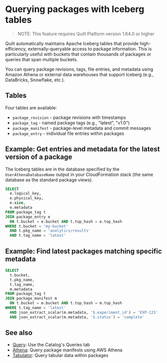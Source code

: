 <!-- markdownlint-disable -->

# Querying packages with Iceberg tables

> NOTE: This feature requires Quilt Platform version 1.64.0 or higher

Quilt automatically maintains Apache Iceberg tables that provide high-efficiency,
externally-queryable access to package information. 
This is particularly useful with buckets that contain thousands of packages
or queries that span multiple buckets.

You can query package revisions, tags, file entries, and metadata using Amazon Athena
or external data warehouses that support Iceberg (e.g., DataBricks, Snowflake, etc.). 

## Tables

Four tables are available:

- `package_revision` - package revisions with timestamps
- `package_tag` - named package tags (e.g., "latest", "v1.0")
- `package_manifest` - package-level metadata and commit messages
- `package_entry` - individual file entries within packages

## Example: Get entries and metadata for the latest version of a package

The Iceberg tables are in the database specified by the `UserAthenaDatabaseName`
output in your CloudFormation stack (the same database as the standard package views).

```sql
SELECT
  e.logical_key,
  e.physical_key,
  e.size,
  e.metadata
FROM package_tag t
JOIN package_entry e
  ON t.bucket = e.bucket AND t.top_hash = e.top_hash
WHERE t.bucket = 'my-bucket'
  AND t.pkg_name = 'analytics/results'
  AND t.tag_name = 'latest'
```

## Example: Find latest packages matching specific metadata

```sql
SELECT
  t.bucket,
  t.pkg_name,
  t.tag_name,
  m.metadata
FROM package_tag t
JOIN package_manifest m
  ON t.bucket = m.bucket AND t.top_hash = m.top_hash
WHERE t.tag_name = 'latest'
  AND json_extract_scalar(m.metadata, '$.experiment_id') = 'EXP-123'
  AND json_extract_scalar(m.metadata, '$.status') = 'complete'
```

## See also

- [Query](../Catalog/Query.md): Use the Catalog's Queries tab
- [Athena](athena.md): Query package manifests using AWS Athena
- [Tabulator](tabulator.md): Query tabular data within packages
